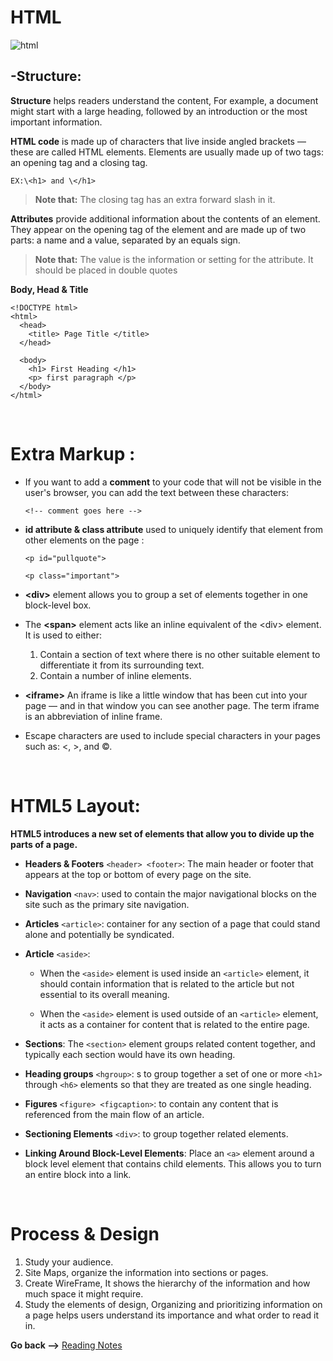 # HTML
![html](https://cdn3.f-cdn.com/files/download/90046415/html-trick.jpg)

## -Structure:

**Structure** helps readers understand the content, For example, a document might start with a large heading, followed by an introduction or the most important information.


**HTML code**  is made up of characters that live inside angled brackets — these are called HTML elements. Elements are usually made up of two tags: an opening tag and a closing tag. 

`EX:\<h1> and \</h1>`

> **Note that:**
The closing tag has an extra forward slash in it.

 **Attributes** provide additional information about the contents of an element. They appear on the opening tag of the element and are made up of two parts: a name and a value, separated by an equals sign.

> **Note that:**
The value is the information or setting for the attribute. It should be placed in double quotes


**Body, Head & Title**

``` HTNL
<!DOCTYPE html>
<html>
  <head>
    <title> Page Title </title>
  </head>

  <body>
    <h1> First Heading </h1>
    <p> first paragraph </p>
  </body>
</html>
```

<br>

# Extra Markup :

* If you want to add a **comment** to your code that will not be visible in the user's browser, you can add the text between these characters: 

    `<!-- comment goes here -->`

* **id attribute & class attribute** used to uniquely identify that element from other elements on the page :

  `<p id="pullquote">`

  `<p class="important">`


* **\<div>** element allows you to group a set of elements together in one block-level box.


* The **\<span>** element acts like an inline equivalent of the \<div> element. It is used to either:

     1. Contain a section of text where there is no other suitable element to differentiate it from its surrounding text.
     2. Contain a number of inline elements.

* **\<iframe>** An iframe is like a little window that has been cut into your page — and in that window you can see another page. The term iframe is an abbreviation of inline frame.


* Escape characters are used to include special characters in your pages such as: <, >, and ©.

<br>

# HTML5 Layout:
**HTML5 introduces a new set of elements that allow you to divide up the parts of a page.**

* **Headers & Footers** `<header> <footer>`: The main header or footer that appears at the top or bottom of every page on the site.

* **Navigation** `<nav>`: used to contain the major navigational blocks on the site such as the primary site navigation.

* **Articles** `<article>`: container for any section of a page that could stand alone and potentially be syndicated.

* **Article** `<aside>`:
    * When the `<aside>` element is used inside an `<article>` element, it should contain information that is related to the article but not essential to its overall meaning.

    * When the `<aside>` element is used outside of an `<article>` element, it acts as a container for content that is related to the entire page.

* **Sections**: The `<section>` element groups related content together, and typically each section would have its own heading.

* **Heading groups** `<hgroup>`: s to group together a
set of one or more `<h1>` through `<h6>` elements so that they are treated as one single heading. 

* **Figures** `<figure> <figcaption>`: to contain any content that is referenced from the main flow of an article. 

* **Sectioning Elements** `<div>`: to group together related elements.

* **Linking Around Block-Level Elements**: Place an `<a>` element around a block level element that contains child elements. This allows you to turn an entire block into a link.

<br>

# Process  &  Design

1. Study your audience.
2. Site Maps, organize the information into sections or pages.
3. Create WireFrame, It shows the hierarchy of the information and how much space it might require.
4. Study the elements of design, Organizing and prioritizing information on a page helps users understand its importance and what order to read it in.

**Go back -->** [Reading Notes](https://aseel-dweedar.github.io/reading-notes/)